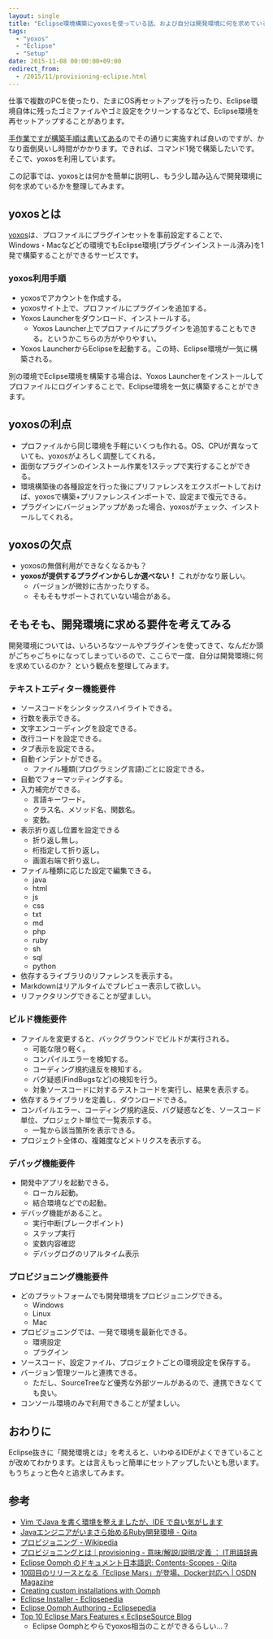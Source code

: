 ```yaml
---
layout: single
title: "Eclipse環境構築にyoxosを使っている話、および自分は開発環境に何を求めているのか？"
tags:
  - "yoxos"
  - "Eclipse"
  - "Setup"
date: 2015-11-08 00:00:00+09:00
redirect_from:
  - /2015/11/provisioning-eclipse.html
---
```


仕事で複数のPCを使ったり、たまにOS再セットアップを行ったり、Eclipse環境自体に残ったゴミファイルやゴミ設定をクリーンするなどで、Eclipse環境を再セットアップすることがあります。

[手作業ですが構築手順は書いてある](http://blog.u6k.me/2012/10/java.html)のでその通りに実施すれば良いのですが、かなり面倒臭いし時間がかかります。できれば、コマンド1発で構築したいです。そこで、yoxosを利用しています。

この記事では、yoxosとは何かを簡単に説明し、もう少し踏み込んで開発環境に何を求めているかを整理してみます。

## yoxosとは

[yoxos](https://yoxos.eclipsesource.com/)は、プロファイルにプラグインセットを事前設定することで、Windows・Macなどどの環境でもEclipse環境(プラグインインストール済み)を1発で構築することができるサービスです。

### yoxos利用手順

* yoxosでアカウントを作成する。
* yoxosサイト上で、プロファイルにプラグインを追加する。
* Yoxos Launcherをダウンロード、インストールする。
	* Yoxos Launcher上でプロファイルにプラグインを追加することもできる。というかこちらの方がやりやすい。
* Yoxos LauncherからEclipseを起動する。この時、Eclipse環境が一気に構築される。

別の環境でEclipse環境を構築する場合は、Yoxos Launcherをインストールしてプロファイルにログインすることで、Eclipse環境を一気に構築することができます。

## yoxosの利点

* プロファイルから同じ環境を手軽にいくつも作れる。OS、CPUが異なっていても、yoxosがよろしく調整してくれる。
* 面倒なプラグインのインストール作業を1ステップで実行することができる。
* 環境構築後の各種設定を行った後にプリファレンスをエクスポートしておけば、yoxosで構築+プリファレンスインポートで、設定まで復元できる。
* プラグインにバージョンアップがあった場合、yoxosがチェック、インストールしてくれる。

## yoxosの欠点

* yoxosの無償利用ができなくなるかも？
* **yoxosが提供するプラグインからしか選べない！** これがかなり厳しい。
	* バージョンが微妙に古かったりする。
	* そもそもサポートされていない場合がある。

## そもそも、開発環境に求める要件を考えてみる

開発環境については、いろいろなツールやプラグインを使ってきて、なんだか頭がごちゃごちゃになってしまっているので、ここらで一度、自分は開発環境に何を求めているのか？ という観点を整理してみます。

### テキストエディター機能要件

* ソースコードをシンタックスハイライトできる。
* 行数を表示できる。
* 文字エンコーディングを設定できる。
* 改行コードを設定できる。
* タブ表示を設定できる。
* 自動インデントができる。
	* ファイル種類(プログラミング言語)ごとに設定できる。
* 自動でフォーマッティングする。
* 入力補完ができる。
	* 言語キーワード。
	* クラス名、メソッド名、関数名。
	* 変数。
* 表示折り返し位置を設定できる
	* 折り返し無し。
	* 桁指定して折り返し。
	* 画面右端で折り返し。
* ファイル種類に応じた設定で編集できる。
	* java
	* html
	* js
	* css
	* txt
	* md
	* php
	* ruby
	* sh
	* sql
	* python
* 依存するライブラリのリファレンスを表示する。
* Markdownはリアルタイムでプレビュー表示して欲しい。
* リファクタリングできることが望ましい。

### ビルド機能要件

* ファイルを変更すると、バックグラウンドでビルドが実行される。
	* 可能な限り軽く。
	* コンパイルエラーを検知する。
	* コーディング規約違反を検知する。
	* バグ疑惑(FindBugsなど)の検知を行う。
	* 対象ソースコードに対するテストコードを実行し、結果を表示する。
* 依存するライブラリを定義し、ダウンロードできる。
* コンパイルエラー、コーディング規約違反、バグ疑惑などを、ソースコード単位、プロジェクト単位で一覧表示する。
	* 一覧から該当箇所を表示できる。
* プロジェクト全体の、複雑度などメトリクスを表示する。

### デバッグ機能要件

* 開発中アプリを起動できる。
	* ローカル起動。
	* 結合環境などでの起動。
* デバッグ機能があること。
	* 実行中断(ブレークポイント)
	* ステップ実行
	* 変数内容確認
	* デバッグログのリアルタイム表示

### プロビジョニング機能要件

* どのプラットフォームでも開発環境をプロビジョニングできる。
	* Windows
	* Linux
	* Mac
* プロビジョニングでは、一発で環境を最新化できる。
	* 環境設定
	* プラグイン
* ソースコード、設定ファイル、プロジェクトごとの環境設定を保存する。
* バージョン管理ツールと連携できる。
	* ただし、SourceTreeなど優秀な外部ツールがあるので、連携できなくても良い。
* コンソール環境のみで利用できることが望ましい。

## おわりに

Eclipse抜きに「開発環境とは」を考えると、いわゆるIDEがよくできていることが改めてわかります。とは言えもっと簡単にセットアップしたいとも思います。もうちょっと色々と追求してみます。

## 参考

* [Vim でJava を書く環境を整えましたが、IDE で良い気がします](http://moznion.hatenadiary.com/entry/20130103/1357234061)
* [Javaエンジニアがいまさら始めるRuby開発環境 - Qiita](http://qiita.com/ko2ic/items/9204f5dba907dab37a1b)
* [プロビジョニング - Wikipedia](https://ja.wikipedia.org/wiki/%E3%83%97%E3%83%AD%E3%83%93%E3%82%B8%E3%83%A7%E3%83%8B%E3%83%B3%E3%82%B0)
* [プロビジョニングとは｜provisioning - 意味/解説/説明/定義 ： IT用語辞典](http://e-words.jp/w/%E3%83%97%E3%83%AD%E3%83%93%E3%82%B8%E3%83%A7%E3%83%8B%E3%83%B3%E3%82%B0.html)
* [Eclipse Oomph のドキュメント日本語訳: Contents-Scopes - Qiita](http://qiita.com/Mura-Mi/items/4a7019d164b9911ba866)
* [10回目のリリースとなる「Eclipse Mars」が登場、Docker対応へ | OSDN Magazine](http://osdn.jp/magazine/15/06/26/063000)
* [Creating custom installations with Oomph](http://www.winklerweb.net/index.php/blog/12-eclipse/20-creating-custom-installations-with-oomph)
* [Eclipse Installer - Eclipsepedia](http://wiki.eclipse.org/Eclipse_Installer)
* [Eclipse Oomph Authoring - Eclipsepedia](https://wiki.eclipse.org/Eclipse_Oomph_Authoring)
* [Top 10 Eclipse Mars Features « EclipseSource Blog](http://eclipsesource.com/blogs/2015/06/24/top-10-eclipse-mars-features/)
    * Eclipse Oomphとやらでyoxos相当のことができるらしい…？
